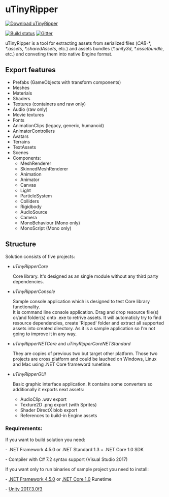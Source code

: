 # uTinyRipper
[![Download uTinyRipper](https://a.fsdn.com/con/app/sf-download-button)](https://sourceforge.net/projects/utinyripper/files)

[![Build status](https://ci.appveyor.com/api/projects/status/yd78hqp83f7vjkwb?svg=true)](https://ci.appveyor.com/project/mafaca/utinyripper)
[![Gitter](https://badges.gitter.im/Join%20Chat.svg)](https://gitter.im/UtinyRipper/Lobby?utm_source=badge&utm_medium=badge&utm_campaign=pr-badge&utm_content=badge)

uTinyRipper is a tool for extracting assets from serialized files (*CAB-*\*, *\*.assets*, *\*.sharedAssets*, etc.) and assets bundles (*\*.unity3d*, *\*.assetbundle*, etc.) and conveting them into native Engine format.

## Export features
* Prefabs (GameObjects with transform components)
* Meshes
* Materials
* Shaders
* Textures (containers and raw only)
* Audio (raw only)
* Movie textures
* Fonts
* AnimationClips (legacy, generic, humanoid)
* AnimatorControllers
* Avatars
* Terrains
* TextAssets
* Scenes
* Components:
  * MeshRenderer
  * SkinnedMeshRenderer
  * Animation
  * Animator
  * Canvas
  * Light
  * ParticleSystem
  * Colliders
  * Rigidbody
  * AudioSource
  * Camera
  * MonoBehaviour (Mono only)
  * MonoScript (Mono only)

## Structure
Solution consists of five projects:
* *uTinyRipperCore*

   Core library. It's designed as an single module without any third party dependencies.
   
* *uTinyRipperConsole*

   Sample console application which is designed to test Core library functionality.   
   It is command line console application. Drag and drop resource file(s) or/and folder(s) onto .exe to retrive assets. It will automaticly try to find resource dependencies, create 'Ripped' folder and extract all supported assets into created directory.
   As it is a sample application so I'm not going to improve it in any way.

* *uTinyRipperNETCore* and *uTinyRipperCoreNETStandard*

   They are copies of previous two but target other platform. Those two projects are cross platform and could be lauched on Windows, Linux and Mac using .NET Core frameword runetime.
   
* *uTinyRipperGUI*

   Basic graphic interface application. It contains some converters so additionally it exports next assets:
   * AudioClip .wav export
   * Texture2D .png export (with Sprites)
   * Shader DirectX blob export
   * References to build-in Engine assets
   
   

### Requirements:

If you want to build solution you need:

 \- .NET Framework 4.5.0 or .NET Standard 1.3 + .NET Core 1.0 SDK

 \- Compiler with C# 7.2 syntax support (Visual Studio 2017)


If you want only to run binaries of sample project you need to install:

 \- [.NET Framework 4.5.0](https://www.microsoft.com/en-us/download/details.aspx?id=30653) or [.NET Core 1.0](https://www.microsoft.com/net/download/dotnet-core/1.0) Runetime

 \- [Unity 2017.3.0f3](https://unity3d.com/get-unity/download/archive)
